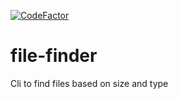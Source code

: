 [![CodeFactor](https://www.codefactor.io/repository/github/ondrovic/file-finder/badge/master)](https://www.codefactor.io/repository/github/ondrovic/file-finder/overview/master)
# file-finder
Cli to find files based on size and type
